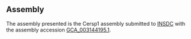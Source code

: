 

Assembly
--------

The assembly presented is the Cersp1 assembly submitted to
[INSDC](http://www.insdc.org) with the assembly accession
[GCA\_003144195.1](http://www.ebi.ac.uk/ena/data/view/GCA_003144195.1).
